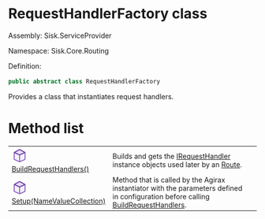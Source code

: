 <!--

Copyrights 2023 Sisk Framework - CypherPotato
Published under MIT license

!!! DO NOT EDIT THIS FILE !!!
This file was generated by a tool in the Sisk package. To edit the information in this documentation,
edit the XML documentation present in the Sisk source code.

-->

# RequestHandlerFactory class
Assembly: Sisk.ServiceProvider

Namespace: Sisk.Core.Routing

Definition:

```cs
public abstract class RequestHandlerFactory
```

Provides a class that instantiates request handlers.

# Method list
<table>
    <tbody>
<tr>
    <td width="33%">
        <img class="icon" src="/assets/img/icons/method.svg">
        <a href="/read?q=/contents/spec/Sisk.Core.Routing.RequestHandlerFactory.BuildRequestHandlers().md">
            BuildRequestHandlers()
        </a>
    </td>
    <td>
        Builds and gets the <a href="/read?q=/contents/spec/Sisk.Core.Routing.IRequestHandler.md">IRequestHandler</a> instance objects used later by an <a href="/read?q=/contents/spec/Sisk.Core.Routing.Route.md">Route</a>.
    <td>
</tr>
<tr>
    <td width="33%">
        <img class="icon" src="/assets/img/icons/method.svg">
        <a href="/read?q=/contents/spec/Sisk.Core.Routing.RequestHandlerFactory.Setup(NameValueCollection).md">
            Setup(NameValueCollection)
        </a>
    </td>
    <td>
        Method that is called by the Agirax instantiator with the parameters defined in configuration before calling <a href="/read?q=/contents/spec/Sisk.Core.Routing.RequestHandlerFactory.md">BuildRequestHandlers</a>.
    <td>
</tr>
    </tbody>
</table>
